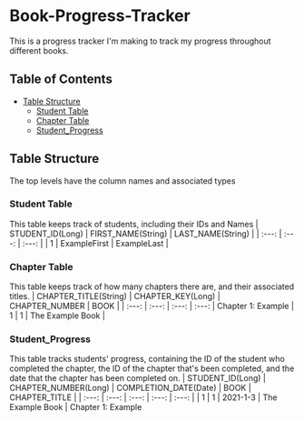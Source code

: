 # Book-Progress-Tracker
This is a progress tracker I'm making to track my progress throughout different books.

## Table of Contents
* [Table Structure](#table-structure)
  * [Student Table](#student-table)
  * [Chapter Table](#chapter-table)
  * [Student_Progress](#student_progress)


## Table Structure
The top levels have the column names and associated types

### Student Table
This table keeps track of students, including their IDs and Names
| STUDENT_ID(Long) | FIRST_NAME(String) | LAST_NAME(String) |
| :---: | :---: | :---: |
| 1 | ExampleFirst | ExampleLast |

### Chapter Table
This table keeps track of how many chapters there are, and their associated titles. 
| CHAPTER_TITLE(String) | CHAPTER_KEY(Long) | CHAPTER_NUMBER | BOOK |
| :---: | :---: | :---: | :---: |
Chapter 1: Example | 1 | 1 | The Example Book |

### Student_Progress
This table tracks students' progress, containing the ID of the student who completed the chapter, the ID of the chapter that's been completed, and the date that the chapter has been completed on. 
| STUDENT_ID(Long) | CHAPTER_NUMBER(Long) | COMPLETION_DATE(Date) | BOOK | CHAPTER_TITLE |
| :---: | :---: | :---: | :---: | :---: |
| 1 | 1 | 2021-1-3 | The Example Book | Chapter 1: Example
